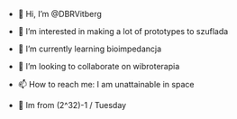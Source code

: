 - 👋 Hi, I’m @DBRVitberg
- 👀 I’m interested in making a lot of prototypes to szuflada
- 🌱 I’m currently learning bioimpedancja
- 💞️ I’m looking to collaborate on wibroterapia
- 📫 How to reach me: I am unattainable in space

- 💖 Im from (2^32)-1 / Tuesday

<!---
DBRVitberg/DBRVitberg is a ✨ special ✨ repository because its `README.md` (this file) appears on your GitHub profile.
You can click the Preview link to take a look at your changes.
--->
